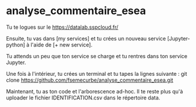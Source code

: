 # analyse_commentaire_esea


Tu te logues sur le https://datalab.sspcloud.fr/

Ensuite, tu vas dans [my services] et tu crées un nouveau service [Jupyter-python] à l'aide de [+ new service].

Tu attends un peu que ton service se charge et tu rentres dans ton service Jupyter.

Une fois à l'intérieur, tu crées un terminal et tu tapes la lignes suivante : git clone https://github.com/fsemecurbe/analyse_commentaire_esea.git

Maintenant, tu as ton code et l'arborescence ad-hoc. Il te reste plus qu'à uploader le fichier IDENTIFICATION.csv dans le répertoire data.
